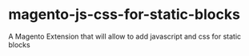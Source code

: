 magento-js-css-for-static-blocks
================================

A Magento Extension that will allow to add javascript and css for static blocks
